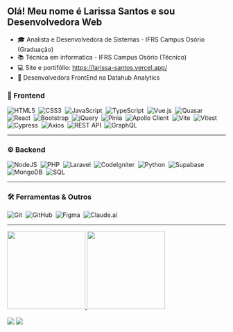 ## Olá! Meu nome é Larissa Santos e sou Desenvolvedora Web

* :mortar_board: Analista e Desenvolvedora de Sistemas - IFRS Campus Osório (Graduação)
* :books: Técnica em informatica - IFRS Campus Osório (Técnico)
* :computer: Site e portifólio: https://larissa-santos.vercel.app/
* :briefcase: Desenvolvedora FrontEnd na Datahub Analytics
### 🎨 Frontend
 <div style="display: inline_block">

![HTML5](https://img.shields.io/badge/html5-%23E34F26.svg?style=for-the-badge&logo=html5&logoColor=white)&nbsp; 
![CSS3](https://img.shields.io/badge/css3-%231572B6.svg?style=for-the-badge&logo=css3&logoColor=white)&nbsp;
![JavaScript](https://img.shields.io/badge/javascript-%23F7DF1E.svg?style=for-the-badge&logo=javascript&logoColor=black)&nbsp;
![TypeScript](https://img.shields.io/badge/typescript-%233178C6.svg?style=for-the-badge&logo=typescript&logoColor=white)&nbsp;
![Vue.js](https://img.shields.io/badge/vuejs-%2335495e.svg?style=for-the-badge&logo=vuedotjs&logoColor=%234FC08D)&nbsp;
![Quasar](https://img.shields.io/badge/Quasar-%2312B5EA.svg?style=for-the-badge&logo=quasar&logoColor=white)&nbsp;
![React](https://img.shields.io/badge/react-%2320232a.svg?style=for-the-badge&logo=react&logoColor=%2361DAFB)&nbsp;
![Bootstrap](https://img.shields.io/badge/bootstrap-%23563D7C.svg?style=for-the-badge&logo=bootstrap&logoColor=white)&nbsp;
![jQuery](https://img.shields.io/badge/jquery-%230769AD.svg?style=for-the-badge&logo=jquery&logoColor=white)&nbsp;
![Pinia](https://img.shields.io/badge/Pinia-%23FFD859.svg?style=for-the-badge&logo=pinia&logoColor=black)&nbsp;
![Apollo Client](https://img.shields.io/badge/Apollo%20Client-311C87.svg?style=for-the-badge&logo=apollographql&logoColor=white)&nbsp;
![Vite](https://img.shields.io/badge/vite-%23646CFF.svg?style=for-the-badge&logo=vite&logoColor=white)&nbsp;
![Vitest](https://img.shields.io/badge/vitest-%236E9F18.svg?style=for-the-badge&logo=vitest&logoColor=white)&nbsp;
![Cypress](https://img.shields.io/badge/cypress-%23000000.svg?style=for-the-badge&logo=cypress&logoColor=white)&nbsp;
![Axios](https://img.shields.io/badge/Axios-5A29E4.svg?style=for-the-badge&logo=axios&logoColor=white)&nbsp;
![REST API](https://img.shields.io/badge/REST-02569B.svg?style=for-the-badge&logo=rest&logoColor=white)&nbsp;
![GraphQL](https://img.shields.io/badge/GraphQL-E10098.svg?style=for-the-badge&logo=graphql&logoColor=white)&nbsp;


 </div><hr>

### ⚙️ Backend
 <div style="display: inline_block">

![NodeJS](https://img.shields.io/badge/node.js-339933.svg?style=for-the-badge&logo=node.js&logoColor=white)&nbsp;
![PHP](https://img.shields.io/badge/php-%23777BB4.svg?style=for-the-badge&logo=php&logoColor=white)&nbsp;
![Laravel](https://img.shields.io/badge/laravel-%23FF2D20.svg?style=for-the-badge&logo=laravel&logoColor=white)&nbsp;
![CodeIgniter](https://img.shields.io/badge/codeigniter-%23EE4623.svg?style=for-the-badge&logo=codeigniter&logoColor=white)&nbsp;
![Python](https://img.shields.io/badge/python-%233776AB.svg?style=for-the-badge&logo=python&logoColor=white)&nbsp;
![Supabase](https://img.shields.io/badge/supabase-%233ECF8E.svg?style=for-the-badge&logo=supabase&logoColor=white)&nbsp;
![MongoDB](https://img.shields.io/badge/mongodb-%2347A248.svg?style=for-the-badge&logo=mongodb&logoColor=white)&nbsp;
![SQL](https://img.shields.io/badge/sql-%23007396.svg?style=for-the-badge&logo=postgresql&logoColor=white)&nbsp;

 </div><hr>

### 🛠️ Ferramentas & Outros
 <div style="display: inline_block">

![Git](https://img.shields.io/badge/git-%23F05033.svg?style=for-the-badge&logo=git&logoColor=white)&nbsp;
![GitHub](https://img.shields.io/badge/github-%23121011.svg?style=for-the-badge&logo=github&logoColor=white)&nbsp;
![Figma](https://img.shields.io/badge/figma-%23F24E1E.svg?style=for-the-badge&logo=figma&logoColor=white)&nbsp;
![Claude.ai](https://img.shields.io/badge/Claude.ai-%230A0A0A.svg?style=for-the-badge&logo=anthropic&logoColor=white)&nbsp;

 </div><hr>

 
<div>
  <a href="https://github.com/larimoro20">
  <img height="180em" src="https://github-readme-stats.vercel.app/api?username=larimoro20&show_icons=true&theme=dark&include_all_commits=true&count_private=false"/>
  <img height="180em" src="https://github-readme-stats.vercel.app/api/top-langs/?username=larimoro20&layout=compact&langs_count=7&theme=dark"/>
</div><br>
 
<div> 
  <a href="https://twitter.com/larim_santos" target="_blank"><img src="https://img.shields.io/badge/-Twitter-%231d9bf0?style=for-the-badge&logo=Twitter&logoColor=white" target="_blank"></a>
  <a href="https://www.linkedin.com/in/lari-moro-ss" target="_blank"><img src="https://img.shields.io/badge/-LinkedIn-%230077B5?style=for-the-badge&logo=linkedin&logoColor=white" target="_blank"></a> 
</div> 
